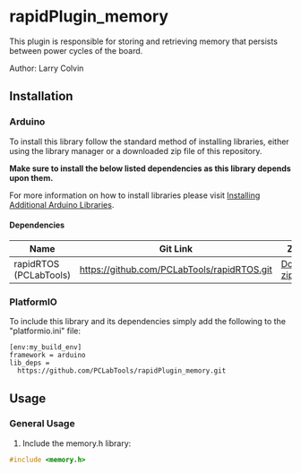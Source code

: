 # rapidPlugin_memory

This plugin is responsible for storing and retrieving memory that persists between power cycles of the board.

Author: Larry Colvin

## Installation

### Arduino

To install this library follow the standard method of installing libraries, either using the library manager or a downloaded zip file of this repository.

**Make sure to install the below listed dependencies as this library depends upon them.**

For more information on how to install libraries please visit [Installing Additional Arduino Libraries](https://www.arduino.cc/en/guide/libraries "arduino.cc").

#### Dependencies

| Name | Git Link | ZIP file |
| - | - | - |
|rapidRTOS (PCLabTools) | https://github.com/PCLabTools/rapidRTOS.git | [Download zip file](https://github.com/PCLabTools/rapidRTOS/archive/refs/heads/master.zip) |

### PlatformIO

To include this library and its dependencies simply add the following to the "platformio.ini" file:
```
[env:my_build_env]
framework = arduino
lib_deps = 
  https://github.com/PCLabTools/rapidPlugin_memory.git
```

## Usage

### General Usage

1. Include the memory.h library:

``` cpp
#include <memory.h>
```